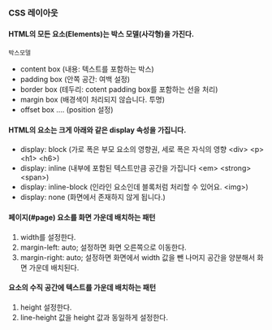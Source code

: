 ### CSS 레이아웃

#### HTML의 모든 요소(Elements)는 박스 모델(사각형)을 가진다.

`박스모델`
- content box (내용: 텍스트를 포함하는 박스)
- padding box (안쪽 공간: 여백 설정)
- border box (테두리: cotent padding box를 포함하는 선을 처리)
- margin box (배경색이 처리되지 않습니다. 투명)
- offset box .... (position 설정)

#### HTML의 요소는 크게 아래와 같은 display 속성을 가집니다.

- display: block (가로 폭은 부모 요소의 영향권, 세로 폭은 자식의 영향 \<div\> \<p\> \<h1\> \<h6\>)
- display: inline (내부에 포함된 텍스트만큼 공간을 가집니다 \<em\> \<strong\> \<span\>)
- display: inline-block (인라인 요소인데 블록처럼 처리할 수 있어요. \<img\>)
- display: none (화면에서 존재하지 않게 됩니다.)

#### 페이지(#page) 요소를 화면 가운데 배치하는 패턴
1. width를 설정한다.
2. margin-left: auto; 설정하면 화면 오른쪽으로 이동한다.
3. margin-right: auto; 설정하면 화면에서 width 값을 뺀 나머지 공간을 양분해서 화면 가운데 배치된다.

#### 요소의 수직 공간에 텍스트를 가운데 배치하는 패턴
1. height 설정한다.
2. line-height 값을 height 값과 동일하게 설정한다.
